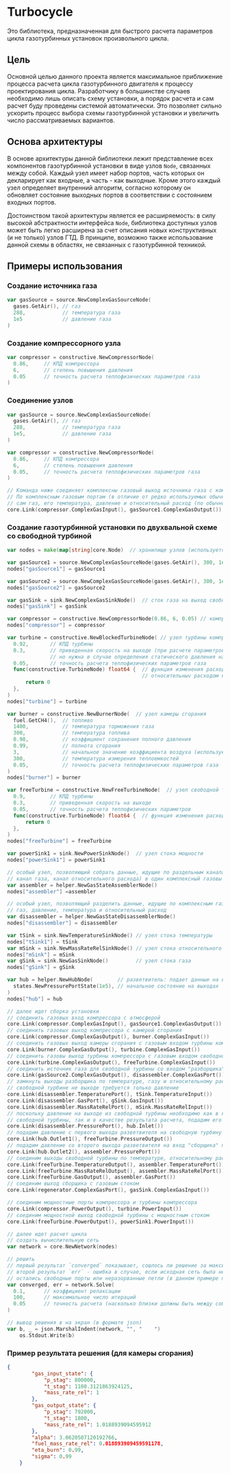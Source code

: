 # Turbocycle
Это библиотека, предназначенная для быстрого расчета параметров цикла газотурбинных установок произвольного цикла.

## Цель
Основной целью данного проекта является максимальное приближение процесса расчета цикла газотурбинного двигателя к 
процессу проектирования цикла. Разработчику в большинстве случаев необходимо лишь описать схему установки, а порядок
расчета и сам расчет буду проведены системой автоматически. Это позволяет сильно ускорить процесс выбора схемы
газотурбинной установки и увеличить число рассматриваемых вариантов.

## Основа архитектуры
В основе архитектуры данной библиотеки лежит представление всех компонентов газотурбинной установки в виде узлов `Node`, связанных
между собой. Каждый узел имеет набор портов, часть которых он декларирует как входные, а часть - как выходные. 
Кроме этого каждый узел определяет внутренний алгоритм, согласно которому он обновляет состояние выходных портов в 
соответствии с состоянием входных портов.

Достоинством такой архитектуры является ее расширяемость: в силу высокой абстрактности интерфейса `Node`, библиотека 
доступных узлов может быть легко расширена за счет описания новых конструктивных (и не только) узлов ГТД. В принципе,
возможно также использование данной схемы в областях, не связанных с газотурбинной техникой.

## Примеры использования
### Создание источника газа
```go
var gasSource = source.NewComplexGasSourceNode(
  gases.GetAir(), // газ 
  288,            // температура газа 
  1e5             // давление газа
)
```

### Создание компрессорного узла
```go
var compressor = constructive.NewCompressorNode(
  0.86,     // КПД компрессора 
  6,        // степень повышения давления
  0.05      // точность расчета теплофизических параметров газа
)
```

### Соединение узлов
```go
var gasSource = source.NewComplexGasSourceNode(
  gases.GetAir(), // газ 
  288,            // температура газа 
  1e5,            // давление газа
)

var compressor = constructive.NewCompressorNode(
  0.86,     // КПД компрессора 
  6,        // степень повышения давления
  0.05,     // точность расчета теплофизических параметров газа
)

// Команда ниже соединяет комплексны газовый выход источника газа с комплексным газовым входом компрессора
// По комплексным газовым портам (в отличие от редко используемых обычных газовых портом) передается 4 параметра:
// сам газ, его температура, давление и относительный расход (по обычному газовому порту передается только газ)
core.Link(compressor.ComplexGasInput(), gasSource1.ComplexGasOutput())  
```

### Создание газотурбинной установки по двухвальной схеме со свободной турбиной
```go
var nodes = make(map[string]core.Node)  // хранилище узлов (используется для соотнесения узлов с их названиями)

var gasSource1 = source.NewComplexGasSourceNode(gases.GetAir(), 300, 1e5) // источник газа на вход в компрессор
nodes["gasSource1"] = gasSource1

var gasSource2 = source.NewComplexGasSourceNode(gases.GetAir(), 300, 1e5) // источник газа на выход свободной турбине
nodes["gasSource2"] = gasSource2

var gasSink = sink.NewComplexGasSinkNode()  // сток газа на выход свободной турбины
nodes["gasSink"] = gasSink

var compressor = constructive.NewCompressorNode(0.86, 6, 0.05) // компрессорный узел 
nodes["compressor"] = compressor

var turbine = constructive.NewBlockedTurbineNode( // узел турбины компрессора
  0.92,       // КПД турбины 
  0.3,        // приведенная скорость на выходе (при расчете параметров цикла не используется, 
              // но нужна в случае определения статического давления на выходе)
  0.05,       // точность расчета теплофизических параметров газа
  func(constructive.TurbineNode) float64 {  // функция изменения расхода (возвращает разность между 
                                            // относительныv расходом на выходе и относительным расходом на входе)
	  return 0
  },
)
nodes["turbine"] = turbine

var burner = constructive.NewBurnerNode(  // узел камеры сгорания
  fuel.GetCH4(),  // топливо
  1400,           // температура торможения газа 
  300,            // температура топлива
  0.98,           // коэффициент сохранения полного давления 
  0.99,           // полнота сгорания 
  3,              // начальное значение коэффициента воздуха (используется как первое приближение в итеративных расчетах) 
  300,            // температура измерения теплоемкостей
  0.05,           // точность расчета теплофизических параметров газа
)
nodes["burner"] = burner

var freeTurbine = constructive.NewFreeTurbineNode(  // узел свободной турбины
  0.9,        // КПД турбины 
  0.3,        // приведенная скорость на выходе
  0.05,       // точность расчета теплофизических параметров
  func(constructive.TurbineNode) float64 {  // функция изменения расхода
	  return 0
  },
)
nodes["freeTurbine"] = freeTurbine

var powerSink1 = sink.NewPowerSinkNode()  // узел стока мощности
nodes["powerSink1"] = powerSink1

// особый узел, позволяющий собрать данные, идущие по раздельным каналам (канал давления, канал температуры, 
// канал газа, канал относительного расхода) в один комплексный газовы канал 
var assembler = helper.NewGasStateAssemblerNode()  
nodes["assembler"] =assembler

// особый узел, позволяющий разделить данные, идущие по комплексным газовым портам на 4 отдельных канала: 
// газ, давление, температура и относительный расход 
var disassembler = helper.NewGasStateDisassemblerNode()
nodes["disassembler"] = disassembler

var tSink = sink.NewTemperatureSinkNode() // узел стока температуры
nodes["tSink1"] = tSink
var mSink = sink.NewMassRateRelSinkNode() // узел стока относительного расхода
nodes["mSink"] = mSink
var gSink = sink.NewGasSinkNode()         // узел стока газа
nodes["gSink"] = gSink

var hub = helper.NewHubNode(        // разветвитель: подает данные на входе на оба своих выходе
  states.NewPressurePortState(1e5), // начальное состояние на выходах
)
nodes["hub"] = hub

// далее идет сборка установки
// соединить газовых вход компрессора с атмосферой
core.Link(compressor.ComplexGasInput(), gasSource1.ComplexGasOutput())
// соединить газовых выход компрессора с камерой сгорания
core.Link(compressor.ComplexGasOutput(), burner.ComplexGasInput())
// соединить газовых выход камеры сгорания с газовым входом турбины компрессора
core.Link(burner.ComplexGasOutput(), turbine.ComplexGasInput())
// соединить газовы выход турбины компрессора с газовым входом свободной турбины
core.Link(turbine.ComplexGasOutput(), freeTurbine.ComplexGasInput())
// соединить источник газа для свободной турбины со входом "разборщика"
core.Link(gasSource2.ComplexGasOutput(), disassembler.ComplexGasPort())
// замкнуть выходы разборщика по температуре, газу и относительному расходу на стоки, так как 
// свободной турбине не выходе требуется только давление
core.Link(disassembler.TemperaturePort(), tSink.TemperatureInput())
core.Link(disassembler.GasPort(), gSink.GasInput())
core.Link(disassembler.MassRateRelPort(), mSink.MassRateRelInput())
// поскольку давление на выходе из свободной турбины необходимо как в качестве граничного условия для расчета
// свободной турбины, так и в качестве результата расчета, подадим его на вход разветвителя
core.Link(disassembler.PressurePort(), hub.Inlet())
// подадим давление с первого выхода разветвителя на свободную турбину
core.Link(hub.Outlet1(), freeTurbine.PressureOutput())
// подадим давление со второго выхода разветвителя на вход "сборщика" по давлению
core.Link(hub.Outlet2(), assembler.PressurePort())
// соединим выходы свободной турбины по температуре, относительному расходу и газу с соответствующим входами сборщика
core.Link(freeTurbine.TemperatureOutput(), assembler.TemperaturePort())
core.Link(freeTurbine.MassRateRelOutput(), assembler.MassRateRelPort())
core.Link(freeTurbine.GasOutput(), assembler.GasPort())
// соединим выход сборщика с газовым стоком
core.Link(regenerator.ComplexGasPort(), gasSink.ComplexGasInput())

// соединим мощностные порты компрессора и турбины компрессора
core.Link(compressor.PowerOutput(), turbine.PowerInput())
// соединим мощностной выход свободной турбины с мощностным стоком
core.Link(freeTurbine.PowerOutput(), powerSink1.PowerInput())

// далее идет расчет цикла
// создать вычислительную сеть
var network = core.NewNetwork(nodes)

// решить 
// первый результат `converged` показывает, сошлось ли решение за максимальное количество итераций
// второй результат `err` - ошибка в случае, если исходная сеть была неправильно собрана:
// остались свободные порты или неразорванные петли (в данном примере петли отсутствуют)
var converged, err = network.Solve(
  0.1,      // коэффициент релаксации 
  100,      // максимальное число итераций 
  0.05      // точность расчета (насколько близки должны быть между собой последние итерации) 
)

// вывод решения в на экран (в формате json)
var b, _ = json.MarshalIndent(network, "", "    ")
	os.Stdout.Write(b)
```

### Пример результата решения (для камеры сгорания)
```json
{
        "gas_input_state": {
            "p_stag": 800000,
            "t_stag": 1100.3121863924125,
            "mass_rate_rel": 1
        },
        "gas_output_state": {
            "p_stag": 792000,
            "t_stag": 1800,
            "mass_rate_rel": 1.0188939094595912
        },
        "alpha": 3.0620507120192766,
        "fuel_mass_rate_rel": 0.018893909459591178,
        "eta_burn": 0.99,
        "sigma": 0.99
    }

```

